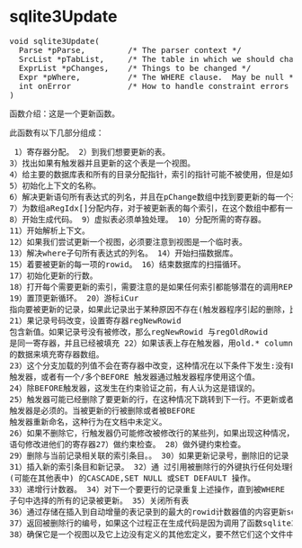 # sqlite3Update
<pre>
void sqlite3Update(
  Parse *pParse,         /* The parser context */
  SrcList *pTabList,     /* The table in which we should change things */
  ExprList *pChanges,    /* Things to be changed */
  Expr *pWhere,          /* The WHERE clause.  May be null */
  int onError            /* How to handle constraint errors */
)
</pre>

函数介绍：这是一个更新函数。

此函数有以下几部分组成：<pre>
1）寄存器分配。
2）到我们想要更新的表。
3）找出如果有触发器并且更新的这个表是一个视图。
4）给主要的数据库表和所有的目录分配指针，索引的指针可能不被使用，但是如果使用索引的指针，他们应该发生在数据库指针的右面，所以继续分配足够的空间以备不时之需。
5）初始化上下文的名称。
6）解决更新语句所有表达式的列名，并且在pChange数组中找到要更新的每一个列的列索引，于每一个要更新的列，确保我们有权限改变列。
7）为数组aRegIdx[]分配内存，对于被更新表的每个索引，在这个数组中都有一个入口，填写的值的寄存器数量指数使用和未使用的指数为零。
8）开始生成代码。
9）虚拟表必须单独处理。
10）分配所需的寄存器。
11）开始解析上下文。
12）如果我们尝试更新一个视图，必须要注意到视图是一个临时表。
13）解决where子句所有表达式的列名。
14）开始扫描数据库。
15）着要被更新的每一项的rowid。
16）结束数据库的扫描循环。
17）初始化更新的行数。
18）打开每个需要更新的索引，需要注意的是如果任何索引都能够潜在的调用REPLACE冲突，那么我们需要打开所有的指标，因为我们可能需要删除一些记录。
19）置顶更新循环。
20）游标iCur 指向要被更新的记录，如果此记录出于某种原因不存在(触发器程序引起的删除，比如跳转到RowSet循环的下一次迭代)。
21）果记录号码改变，设置寄存器regNewRowid 包含新值。如果记录号没有被修改，那么regNewRowid 与regOldRowid 是同一寄存器，并且已经被填充
22）如果该表上存在触发器，用old.* column 的数据来填充寄存器数组。
23）这个分支加载的列值不会在寄存器中改变，这种情况在以下条件下发生:没有BEFORE 触发器，或者有一个/多个BEFORE 触发器通过触发器程序使用这个值。
24）除BEFORE触发器，这发生在约束验证之前，有人认为这是错误的。
25）触发器可能已经删除了要更新的行，在这种情况下跳转到下一行。不更新或者AFTER 触发器是必须的。当被更新的行被删除或者被BEFORE 触发器重新命名，这种行为在文档中未定义。
26）如果不删除它，行触发器仍可能修改被修改行的某些列，如果出现这种情况，加载所有列值不会被UPDATE 语句修改进他们的寄存器27）做约束检查。
28）做外键约束检查。
29）删除与当前记录相关联的索引条目。。
30）如果更新记录号，删除旧的记录
31）插入新的索引条目和新记录。
32）通 过引用被删除行的外键执行任何处理行 (可能在其他表中)  的CASCADE,SET NULL 或SET DEFAULT 操作。
33）递增行计数器。
34）对下一个要更行的记录重复上述操作，直到被WHERE 子句中选择的所有的记录被更新。
35）关闭所有表
36）通过存储在插入到自动增量的表记录到的最大的rowid计数器值的内容更新sqlite_sequence表。。
37）返回被删除行的编号，如果这个过程正在生成代码是因为调用了函数sqlite3NestedParse(),没有调用回滚函数
38）确保它是一个视图以及它上边没有定义的其他宏定义，要不然它们这个文件中其他功能的汇编(或者在另一文件中，如果这个文件成为合并的一部分)
</pre>
